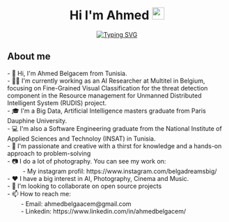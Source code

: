 <h1 align = "center">
  Hi I'm Ahmed
  <img src="https://media.giphy.com/media/hvRJCLFzcasrR4ia7z/giphy.gif" width="28">
</h1>
<p align="center">
<a href="https://git.io/typing-svg">
<img src="https://readme-typing-svg.demolab.com?font=Fira+Code&pause=1000&color=F70707&background=FFFD5300&center=true&vCenter=true&multiline=true&width=435&height=100&lines=AI+Research+Engineer.;Photographer+and+Cinema+lover." alt="Typing SVG" />
</a>
</p>
<h2> About me </h2>
- 👋 Hi, I'm Ahmed Belgacem from Tunisia. </br>
- 🧑‍💼 I'm currently working as an AI Researcher at Multitel in Belgium, focusing on Fine-Grained Visual Classification for the threat   detection component in the Resource management for Unmanned Distributed Intelligent System (RUDIS) project. </br>
- 🎓 I'm a Big Data, Artificial Intelligence masters graduate from Paris Dauphine University. </br>
- 💻 I'm also a Software Engineering graduate from the National Institute of Applied Sciences and Technoloy (INSAT) in Tunisia. </br>
- 🧑‍  I'm passionate and creative with a thirst for knowledge and a hands-on approach to problem-solving </br>
- 📷 I do a lot of photography. You can see my work on: </br>
&nbsp;&nbsp;&nbsp;&nbsp;&nbsp;&nbsp;&nbsp;&nbsp - My instagram profil: https://www.instagram.com/belgadreamsbig/ </br>
- ❤️ I have a big interest in AI, Photography, Cinema and Music. </br>
- 👀 I'm looking to collaborate on open source projects </br>
- 📫 How to reach me: </br>
&nbsp;&nbsp;&nbsp;&nbsp;&nbsp;&nbsp;&nbsp - Email: ahmedbelgaacem@gmail.com </br>
&nbsp;&nbsp;&nbsp;&nbsp;&nbsp;&nbsp;&nbsp - Linkedin: https://www.linkedin.com/in/ahmedbelgacem/ </br>

